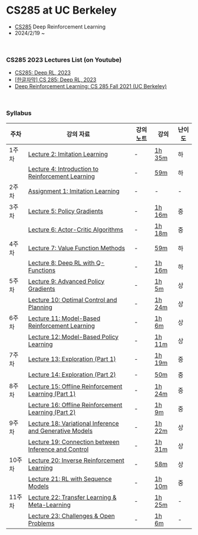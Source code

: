 # CS285 at UC Berkeley
- [CS285](https://rail.eecs.berkeley.edu/deeprlcourse/) Deep Reinforcement Learning
- 2024/2/19 ~  

<br>

###  CS285 2023 Lectures List (on Youtube)
- [CS285: Deep RL, 2023](https://www.youtube.com/playlist?list=PL_iWQOsE6TfVYGEGiAOMaOzzv41Jfm_Ps)
- [[한글자막] CS 285: Deep RL, 2023](https://www.youtube.com/playlist?list=PLQdCGOoR3OqbsVLmnz-LTvvyRRTmXpyWl)
- [Deep Reinforcement Learning: CS 285 Fall 2021 (UC Berkeley)](https://www.youtube.com/playlist?list=PL_iWQOsE6TfXxKgI1GgyV1B_Xa0DxE5eH)

<br>

### Syllabus
| 주차 | 강의 자료 | 강의 노트 | 강의 | 난이도 |
| --- | --- | --- | --- | --- |
| 1주차 | [Lecture 2: Imitation Learning](https://rail.eecs.berkeley.edu/deeprlcourse/deeprlcourse/static/slides/lec-2.pdf) | - | [1h 35m](https://youtu.be/tbLaFtYpWWU?si=TESCA6mz7Lc-C4sb) | 하 |
|  | [Lecture 4: Introduction to Reinforcement Learning](https://rail.eecs.berkeley.edu/deeprlcourse/deeprlcourse/static/slides/lec-4.pdf) | - | [59m](https://youtu.be/jds0Wh9jTvE?si=FSimAkAjY4VwNl6a) | 하 |
| 2주차 | [Assignment 1: Imitation Learning]() | - | - | - |
| 3주차 | [Lecture 5: Policy Gradients](https://rail.eecs.berkeley.edu/deeprlcourse/deeprlcourse/static/slides/lec-5.pdf) | - | [1h 16m](https://youtu.be/GKoKNYaBvM0?si=uKx7NzOJ_WMqg378) | 중 |
|  | [Lecture 6: Actor-Critic Algorithms](https://rail.eecs.berkeley.edu/deeprlcourse/deeprlcourse/static/slides/lec-6.pdf) | - | [1h 18m](https://youtu.be/wr00ef_TY6Q?si=HVkUb2UG8lhnAce6) | 중 |
| 4주차 | [Lecture 7: Value Function Methods](https://rail.eecs.berkeley.edu/deeprlcourse/deeprlcourse/static/slides/lec-7.pdf) | - | [59m](https://youtu.be/pP_67mTJbGw?si=UUrOgCdQFjY1WVl3) | 하 |
|  | [Lecture 8: Deep RL with Q-Functions](https://rail.eecs.berkeley.edu/deeprlcourse/deeprlcourse/static/slides/lec-8.pdf) | - | [1h 16m](https://youtu.be/7-D8RL3D6CI?si=G2uJDObVx2pQOPOV) | 하 |
| 5주차 | [Lecture 9: Advanced Policy Gradients](https://rail.eecs.berkeley.edu/deeprlcourse/deeprlcourse/static/slides/lec-9.pdf) | - | [1h 5m](https://youtu.be/ySenCHPsKJU?si=hBAVNevKrlD9PkGS) | 상 |
|  | [Lecture 10: Optimal Control and Planning](https://rail.eecs.berkeley.edu/deeprlcourse/deeprlcourse/static/slides/lec-10.pdf) | - | [1h 24m](https://youtu.be/4SL0DnxC1GM?si=rQ-y6DkPxILjKPJk) | 상 |
| 6주차 | [Lecture 11: Model-Based Reinforcement Learning](https://rail.eecs.berkeley.edu/deeprlcourse/deeprlcourse/static/slides/lec-11.pdf) | - | [1h 6m](https://youtu.be/LkTmiylbHYk?si=AN68XqifPw3ldYu8) | 상 |
|  | [Lecture 12: Model-Based Policy Learning](https://rail.eecs.berkeley.edu/deeprlcourse/deeprlcourse/static/slides/lec-12.pdf) | - | [1h 11m](https://youtu.be/UQGS4ycGv8g?si=dl-gBEvOUOqcIFhT) | 상 |
| 7주차 | [Lecture 13: Exploration (Part 1)](https://rail.eecs.berkeley.edu/deeprlcourse/deeprlcourse/static/slides/lec-13.pdf) | - | [1h 19m](https://youtu.be/RTLeJrp5Yp4?si=IoaJ-iZy37V4DqHM) | 중 |
|  | [Lecture 14: Exploration (Part 2)](https://rail.eecs.berkeley.edu/deeprlcourse/deeprlcourse/static/slides/lec-14.pdf) | - | [50m](https://youtu.be/HnV3ed8wqPA?si=WzGBatjE_FwhrbWN) | 중 |
| 8주차 | [Lecture 15: Offline Reinforcement Learning (Part 1)](https://rail.eecs.berkeley.edu/deeprlcourse/deeprlcourse/static/slides/lec-15.pdf) | - | [1h 24m](https://youtu.be/NV4oSWe1H9o?si=TlFbLXDrROvUWiYT) | 중 |
|  | [Lecture 16: Offline Reinforcement Learning (Part 2)](https://rail.eecs.berkeley.edu/deeprlcourse/static/slides/lec-16.pdf) | - | [1h 9m](https://youtu.be/TCn26YClkCw?si=Zge-7BTM9Y6N7r1M) | 중 |
| 9주차 | [Lecture 18: Variational Inference and Generative Models](https://rail.eecs.berkeley.edu/deeprlcourse/static/slides/lec-18.pdf) | - | [1h 22m](https://youtu.be/UTMpM4orS30?si=9aihHZwIQK_KV4Ot) | 상 |
|  | [Lecture 19: Connection between Inference and Control](https://rail.eecs.berkeley.edu/deeprlcourse/static/slides/lec-19.pdf) | - | [1h 31m](https://youtu.be/MzVlYYGtg0M?si=juariGCd-2UdPPTs) | 상 |
| 10주차 | [Lecture 20: Inverse Reinforcement Learning](https://rail.eecs.berkeley.edu/deeprlcourse/static/slides/lec-20.pdf) | - | [58m](https://youtu.be/EcxpbhDeuZw?si=0nWRMXJxX2tyDo8d) | 상 |
|  | [Lecture 21: RL with Sequence Models](https://rail.eecs.berkeley.edu/deeprlcourse/deeprlcourse/static/slides/lec-21.pdf) | - |[1h 10m](https://youtu.be/egJgDbe5oaM?si=wiAImW40gfMmhLVW) | 중 |
| 11주차 | [Lecture 22: Transfer Learning & Meta-Learning]() | - | [1h 25m](https://youtu.be/y1BKW2PN4pU?si=I6tdB7TabLPa04yp) | - |
|  | [Lecture 23: Challenges & Open Problems]() | - | [1h 6m](https://youtu.be/nkl5FN3PMqs?si=1hOR9PPn89kHL_Hv) | - |